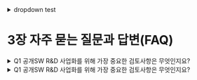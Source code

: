 <details>
  <summary>dropdown test</summary>
  git test
</details>

# 3장 자주 묻는 질문과 답변(FAQ)


<details>
  <summary>Q1 공개SW R&D 사업화를 위해 가장 중요한 검토사항은 무엇인지요?</summary>
        공개SW R&D 사업화를 위해서는 가장 먼저 사업화를 위한 시장분석을 통한 추진전략 수립과 사업모델을 구체화하는 것이 중요합니다. 예를 들어 특정 상용SW 벤더가 시장을 독점하고 있는 상황이라면 동일한 기능을 제공하는 상용SW를 개발하여 경쟁하기에는 진입장벽이 높을 수 있습니다. 이런 경우 공개SW R&D를 통해 경쟁하는 상용SW 대체를 위한 공개SW 신제품 개발전략을 검토할 수 있고 사업모델도 고가의 상용 라이선스 정책 대신 년간 구독모델을 통해 가격경쟁력을 가져갈 수 있습니다. 
</details>
</hr>
<details>
  <summary>Q1 공개SW R&D 사업화를 위해 가장 중요한 검토사항은 무엇인지요?</summary>
        공개SW R&D 사업화를 위해서는 가장 먼저 사업화를 위한 시장분석을 통한 추진전략 수립과 사업모델을 구체화하는 것이 중요합니다. 예를 들어 특정 상용SW 벤더가 시장을 독점하고 있는 상황이라면 동일한 기능을 제공하는 상용SW를 개발하여 경쟁하기에는 진입장벽이 높을 수 있습니다. 이런 경우 공개SW R&D를 통해 경쟁하는 상용SW 대체를 위한 공개SW 신제품 개발전략을 검토할 수 있고 사업모델도 고가의 상용 라이선스 정책 대신 년간 구독모델을 통해 가격경쟁력을 가져갈 수 있습니다. 
</details>
